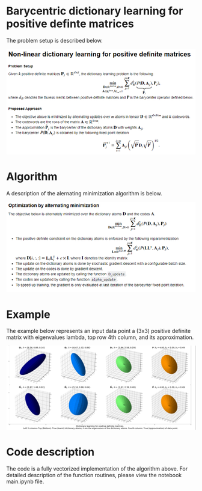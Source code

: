 
#  Barycentric dictionary learning for positive definte matrices

The problem setup is described below.

![plot](./figures/problem_setup.png)


# Algorithm 
A description of the alernating minimization algorithm is below.

![plot](./figures/algorithm.png)

# Example
The example below represents an input data point a (3x3) positive definite matrix with eigenvalues lambda, top row 4th column, and its approximation.

![example](./figures/example.png)
# Code description
The code is a fully vectorized implementation of the algorithm above. For detailed description of the function routines, please view the notebook main.ipynb file.
